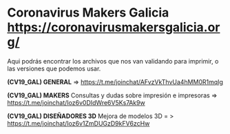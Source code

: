 # Coronavirus Makers Galicia  https://coronavirusmakersgalicia.org/
Aqui podrás encontrar los archivos que nos van validando para imprimir, o las versiones que podemos usar.

**(CV19_GAL) GENERAL** => https://t.me/joinchat/AFvzVkThvUa4hMM0R1mqIg

**(CV19_GAL) MAKERS** Consultas y dudas sobre impresión e impresoras => https://t.me/joinchat/Ioz6v0DIdWre6V5Ks7Ak9w

**(CV19_GAL) DISEÑADORES 3D** Mejora de modelos 3D = > https://t.me/joinchat/Ioz6v1ZmDUGzD9kFV6zcHw
